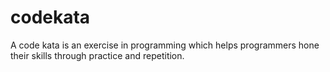 # codekata
A code kata is an exercise in programming which helps programmers hone their skills through practice and repetition.
